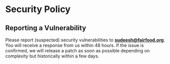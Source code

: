 # Security Policy

## Reporting a Vulnerability

Please report (suspected) security vulnerabilities to
**[sudeesh@fairfood.org](mailto:sudeesh@fairfood.org)**. You will receive a response from
us within 48 hours. If the issue is confirmed, we will release a patch as soon
as possible depending on complexity but historically within a few days.
